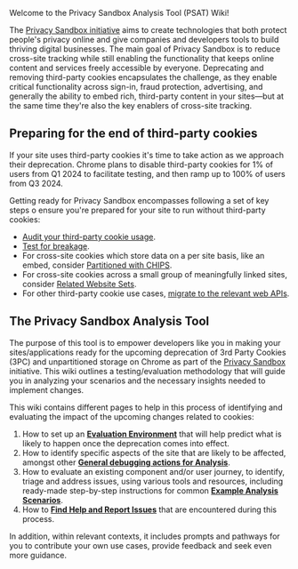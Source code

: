 Welcome to the Privacy Sandbox Analysis Tool (PSAT) Wiki!

The [Privacy Sandbox initiative](https://privacysandbox.com/) aims to create technologies that both protect people's privacy online and give companies and developers tools to build thriving digital businesses. The main goal of Privacy Sandbox is to reduce cross-site tracking while still enabling the functionality that keeps online content and services freely accessible by everyone. Deprecating and removing third-party cookies encapsulates the challenge, as they enable critical functionality across sign-in, fraud protection, advertising, and generally the ability to embed rich, third-party content in your sites—but at the same time they're also the key enablers of cross-site tracking.

## Preparing for the end of third-party cookies

If your site uses third-party cookies it's time to take action as we approach their deprecation. Chrome plans to disable third-party cookies for 1% of users from Q1 2024 to facilitate testing, and then ramp up to 100% of users from Q3 2024.  

Getting ready for Privacy Sandbox encompasses following a set of key steps o ensure you're prepared for your site to run without third-party cookies:

- [Audit your third-party cookie usage](https://developers.google.com/privacy-sandbox/blog/cookie-countdown-2023oct#audit).
- [Test for breakage](https://developers.google.com/privacy-sandbox/blog/cookie-countdown-2023oct#test).
- For cross-site cookies which store data on a per site basis, like an embed, consider [Partitioned with CHIPS](https://developers.google.com/privacy-sandbox/blog/cookie-countdown-2023oct#partitioned).
- For cross-site cookies across a small group of meaningfully linked sites, consider [Related Website Sets](https://developers.google.com/privacy-sandbox/blog/cookie-countdown-2023oct#rws).
- For other third-party cookie use cases, [migrate to the relevant web APIs](https://developers.google.com/privacy-sandbox/blog/cookie-countdown-2023oct#migrate).

## The Privacy Sandbox Analysis Tool

The purpose of this tool is to empower developers like you in making your sites/applications ready for the upcoming deprecation of 3rd Party Cookies (3PC) and unpartitioned storage on Chrome as part of the [Privacy Sandbox](https://privacysandbox.com/) initiative. This wiki outlines a testing/evaluation methodology that will guide you in analyzing your scenarios and the necessary insights needed to implement changes.

This wiki contains different pages to help in this process of identifying and evaluating the impact of the upcoming changes related to cookies:

1. How to set up an [**Evaluation Environment**](https://github.com/GoogleChromeLabs/ps-analysis-tool/wiki/Evaluation-Environment) that will help predict what is likely to happen once the deprecation comes into effect.
1. How to identify specific aspects of the site that are likely to be affected, amongst other [**General debugging actions for Analysis**](https://github.com/GoogleChromeLabs/ps-analysis-tool/wiki/General-debugging-actions).
1. How to evaluate an existing component and/or user journey, to identify, triage and address issues, using various tools and resources, including ready-made step-by-step instructions for common [**Example Analysis Scenarios**](https://github.com/GoogleChromeLabs/ps-analysis-tool/wiki/Example-analysis-scenarios).
1. How to [**Find Help and Report Issues**](https://github.com/GoogleChromeLabs/ps-analysis-tool/wiki/Reporting-Issues-and-Learning-More) that are encountered during this process.

In addition, within relevant contexts, it includes prompts and pathways for you to contribute your own use cases, provide feedback and seek even more guidance.
